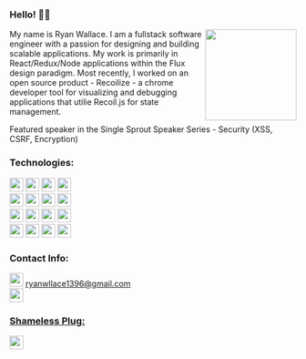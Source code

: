 ### Hello! 👋🏻

<a href="https://github.com/RWallie"><img src="https://c.tenor.com/2uyENRmiUt0AAAAC/coding.gif" align="right" height="160" width="auto"/></a>

My name is Ryan Wallace. I am a fullstack software engineer with a passion for designing and building scalable applications. My work is primarily in React/Redux/Node applications within the Flux design paradigm. Most recently, I worked on an open source product - Recoilize - a chrome developer tool for visualizing and debugging applications that utilie Recoil.js for state management. 

Featured speaker in the Single Sprout Speaker Series - Security (XSS, CSRF, Encryption)

### **Technologies:**
<code><img height="24" src="https://img.shields.io/badge/javascript-%23323330.svg?style=for-the-badge&logo=javascript&logoColor=%23F7DF1E"></code>
<code><img height="24" src="https://img.shields.io/badge/react-%2320232a.svg?style=for-the-badge&logo=react&logoColor=%2361DAFB"></code>
<code><img height="24" src="https://img.shields.io/badge/React_Router-CA4245?style=for-the-badge&logo=react-router&logoColor=white"></code>
<code><img height="24" src="https://img.shields.io/badge/redux-%23593d88.svg?style=for-the-badge&logo=redux&logoColor=white"></code>
<br />
<code><img height="24" src="https://img.shields.io/badge/typescript-%23007ACC.svg?style=for-the-badge&logo=typescript&logoColor=white"></code>
<code><img height="24" src="https://img.shields.io/badge/node.js-6DA55F?style=for-the-badge&logo=node.js&logoColor=white"></code>
<code><img height="24" src="https://img.shields.io/badge/express.js-%23404d59.svg?style=for-the-badge&logo=express&logoColor=%2361DAFB"></code>
<code><img height="24" src="https://img.shields.io/badge/postgres-%23316192.svg?style=for-the-badge&logo=postgresql&logoColor=white"></code>
<br />
<code><img height="24" src="https://img.shields.io/badge/MongoDB-%234ea94b.svg?style=for-the-badge&logo=mongodb&logoColor=white"></code>
<code><img height="24" src="https://img.shields.io/badge/c-%2300599C.svg?style=for-the-badge&logo=c&logoColor=white"></code>
<code><img height="24" src="https://img.shields.io/badge/c++-%2300599C.svg?style=for-the-badge&logo=c%2B%2B&logoColor=white"></code>
<code><img height="24" src="https://img.shields.io/badge/-jest-%23C21325?style=for-the-badge&logo=jest&logoColor=white"></code>
<br />
<code><img height="24" src="https://img.shields.io/badge/webpack-%238DD6F9.svg?style=for-the-badge&logo=webpack&logoColor=black"></code>
<code><img height="24" src="https://img.shields.io/badge/html5-%23E34F26.svg?style=for-the-badge&logo=html5&logoColor=white"></code>
<code><img height="24" src="https://img.shields.io/badge/css3-%231572B6.svg?style=for-the-badge&logo=css3&logoColor=white"></code>
<code><img height="24" src="https://img.shields.io/badge/Socket.io-black?style=for-the-badge&logo=socket.io&badgeColor=010101"></code>

### **Contact Info:**
<code><img height="24" src="https://img.shields.io/badge/Gmail-D14836?style=for-the-badge&logo=gmail&logoColor=white"></code> ryanwllace1396@gmail.com
<br />
<code><a href="https://www.linkedin.com/in/rwallie/"><img height="24" src="https://img.shields.io/badge/linkedin-%230077B5.svg?style=for-the-badge&logo=linkedin&logoColor=white"></code> 

### **Shameless Plug:**
<code><a href="https://youtube.com/RWallie"/><img height="24" src="https://img.shields.io/badge/YouTube-%23FF0000.svg?style=for-the-badge&logo=YouTube&logoColor=white"></code>
